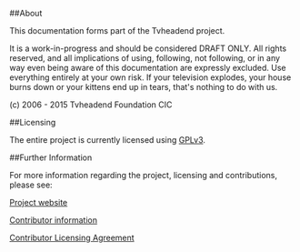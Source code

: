 ##About

This documentation forms part of the Tvheadend project.

It is a work-in-progress and should be considered DRAFT ONLY. 
All rights reserved, and all implications of using, following, not following, or in any way even being aware of this documentation are expressly excluded. Use everything entirely at your own risk. If your television explodes, your house burns down or your kittens end up in tears, that's nothing to do with us.

(c) 2006 - 2015 Tvheadend Foundation CIC


##Licensing

The entire project is currently licensed using [GPLv3](http://www.gnu.org/licenses/gpl-3.0.txt).

##Further Information

For more information regarding the project, licensing and contributions, please see:

[Project website](https://tvheadend.org)

[Contributor information](https://tvheadend.org/projects/tvheadend/wiki/Contributors)

[Contributor Licensing Agreement](https://tvheadend.org/projects/tvheadend/wiki/CLA)
